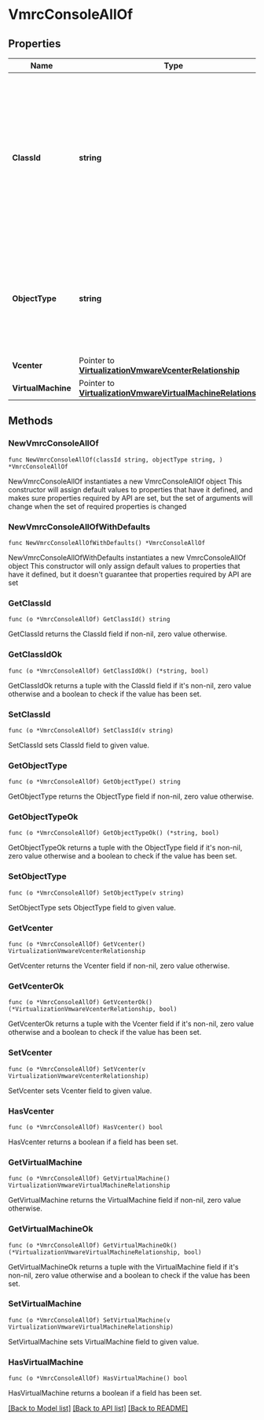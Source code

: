 # VmrcConsoleAllOf

## Properties

Name | Type | Description | Notes
------------ | ------------- | ------------- | -------------
**ClassId** | **string** | The fully-qualified name of the instantiated, concrete type. This property is used as a discriminator to identify the type of the payload when marshaling and unmarshaling data. | [default to "vmrc.Console"]
**ObjectType** | **string** | The fully-qualified name of the instantiated, concrete type. The value should be the same as the &#39;ClassId&#39; property. | [default to "vmrc.Console"]
**Vcenter** | Pointer to [**VirtualizationVmwareVcenterRelationship**](VirtualizationVmwareVcenterRelationship.md) |  | [optional] 
**VirtualMachine** | Pointer to [**VirtualizationVmwareVirtualMachineRelationship**](VirtualizationVmwareVirtualMachineRelationship.md) |  | [optional] 

## Methods

### NewVmrcConsoleAllOf

`func NewVmrcConsoleAllOf(classId string, objectType string, ) *VmrcConsoleAllOf`

NewVmrcConsoleAllOf instantiates a new VmrcConsoleAllOf object
This constructor will assign default values to properties that have it defined,
and makes sure properties required by API are set, but the set of arguments
will change when the set of required properties is changed

### NewVmrcConsoleAllOfWithDefaults

`func NewVmrcConsoleAllOfWithDefaults() *VmrcConsoleAllOf`

NewVmrcConsoleAllOfWithDefaults instantiates a new VmrcConsoleAllOf object
This constructor will only assign default values to properties that have it defined,
but it doesn't guarantee that properties required by API are set

### GetClassId

`func (o *VmrcConsoleAllOf) GetClassId() string`

GetClassId returns the ClassId field if non-nil, zero value otherwise.

### GetClassIdOk

`func (o *VmrcConsoleAllOf) GetClassIdOk() (*string, bool)`

GetClassIdOk returns a tuple with the ClassId field if it's non-nil, zero value otherwise
and a boolean to check if the value has been set.

### SetClassId

`func (o *VmrcConsoleAllOf) SetClassId(v string)`

SetClassId sets ClassId field to given value.


### GetObjectType

`func (o *VmrcConsoleAllOf) GetObjectType() string`

GetObjectType returns the ObjectType field if non-nil, zero value otherwise.

### GetObjectTypeOk

`func (o *VmrcConsoleAllOf) GetObjectTypeOk() (*string, bool)`

GetObjectTypeOk returns a tuple with the ObjectType field if it's non-nil, zero value otherwise
and a boolean to check if the value has been set.

### SetObjectType

`func (o *VmrcConsoleAllOf) SetObjectType(v string)`

SetObjectType sets ObjectType field to given value.


### GetVcenter

`func (o *VmrcConsoleAllOf) GetVcenter() VirtualizationVmwareVcenterRelationship`

GetVcenter returns the Vcenter field if non-nil, zero value otherwise.

### GetVcenterOk

`func (o *VmrcConsoleAllOf) GetVcenterOk() (*VirtualizationVmwareVcenterRelationship, bool)`

GetVcenterOk returns a tuple with the Vcenter field if it's non-nil, zero value otherwise
and a boolean to check if the value has been set.

### SetVcenter

`func (o *VmrcConsoleAllOf) SetVcenter(v VirtualizationVmwareVcenterRelationship)`

SetVcenter sets Vcenter field to given value.

### HasVcenter

`func (o *VmrcConsoleAllOf) HasVcenter() bool`

HasVcenter returns a boolean if a field has been set.

### GetVirtualMachine

`func (o *VmrcConsoleAllOf) GetVirtualMachine() VirtualizationVmwareVirtualMachineRelationship`

GetVirtualMachine returns the VirtualMachine field if non-nil, zero value otherwise.

### GetVirtualMachineOk

`func (o *VmrcConsoleAllOf) GetVirtualMachineOk() (*VirtualizationVmwareVirtualMachineRelationship, bool)`

GetVirtualMachineOk returns a tuple with the VirtualMachine field if it's non-nil, zero value otherwise
and a boolean to check if the value has been set.

### SetVirtualMachine

`func (o *VmrcConsoleAllOf) SetVirtualMachine(v VirtualizationVmwareVirtualMachineRelationship)`

SetVirtualMachine sets VirtualMachine field to given value.

### HasVirtualMachine

`func (o *VmrcConsoleAllOf) HasVirtualMachine() bool`

HasVirtualMachine returns a boolean if a field has been set.


[[Back to Model list]](../README.md#documentation-for-models) [[Back to API list]](../README.md#documentation-for-api-endpoints) [[Back to README]](../README.md)


